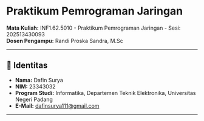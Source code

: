 # Praktikum Pemrograman Jaringan  
**Mata Kuliah:** INF1.62.5010 - Praktikum Pemrograman Jaringan - Sesi: 202513430093<br>
**Dosen Pengampu:** Randi Proska Sandra, M.Sc  

---

## 👤 Identitas  
- **Nama:** Dafin Surya
- **NIM:** 23343032
- **Program Studi:** Informatika, Departemen Teknik Elektronika, Universitas Negeri Padang  
- **E-Mail:** dafinsurya111@gmail.com

---
